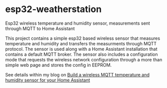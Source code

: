 # esp32-weatherstation
Esp32 wireless temperature and humidity sensor, measurements sent through MQTT to Home Assistant  

This project contains a simple esp32 based wireless sensor that measures temperature and humidity and transfers 
the measurments through MQTT protocol. The sensor is used along with a Home Assistant installation that contains a
default MQTT broker. 
The sensor also includes a configuration mode that requests the wireless network configuration through
a more than simple web page and stores the config in EEPROM.

See details within my blog on [Build a wireless MQTT temperature and humidity sensor for your Home Assistant](http://www.smartlab.at/build-a-wireless…r-home-assistant/)
